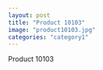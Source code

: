 ```yaml
---
layout: post
title: "Product 10103"
image: "product10103.jpg"
categories: "category1"
---
```

Product 10103
